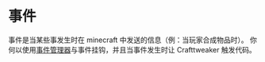 # 事件

事件是当某些事发生时在 minecraft 中发送的信息（例：当玩家合成物品时）。 
你何以使用[事件管理器](IEventManager)与事件挂钩，并且当事件发生时让 Crafttweaker 触发代码。
